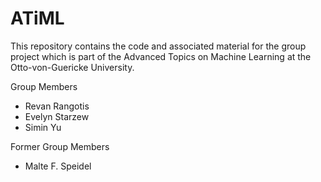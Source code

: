 # ATiML
This repository contains the code and associated material for the group project which is part of the Advanced Topics on Machine Learning at the Otto-von-Guericke University.

Group Members
- Revan Rangotis
- Evelyn Starzew
- Simin Yu 

Former Group Members
- Malte F. Speidel
